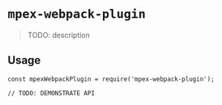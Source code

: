 # `mpex-webpack-plugin`

> TODO: description

## Usage

```
const mpexWebpackPlugin = require('mpex-webpack-plugin');

// TODO: DEMONSTRATE API
```

